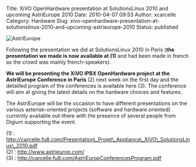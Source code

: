 Title: XiVO OpenHardware presentation at SolutionsLinux 2010 and upcoming AstriEurope 2010
Date: 2010-04-07 09:53
Author: xcarcelle
Category: Hardware
Slug: xivo-openhardware-presentation-at-solutionslinux-2010-and-upcoming-astrieurope-2010
Status: published

![AstriEurope](/images/blog/.AstriEurope_Logo_s.jpg "AstriEurope, avr. 2010")

Following the presentation we did at SolutionsLinux 2010 in Paris (**the
presentation we made is now available at (1)** and had been made in
french as the crowd was mainly french-speakers).

**We will be presenting the XiVO IPBX OpenHardware project at the
AstriEurope Conference in Paris** (2) next week on the first day and the
detailled program of the conferences is available here (3). The
conference will aim at giving the latest details on the hardware choices
and features.

The AstriEurope will be the occasion to have different presentations on
the various asterisk-oriented projects (software and hardware oriented)
currently available out-there with the presence of several people from
Digium supporting the event.

\(1) :
http://carcelle.fu8.com/Presentation\_Projet\_Appliance\_XiVO\_SolutionsLinux\_2010.pdf  
(2) : http://www.astrieurop.com/  
(3) : http://carcelle.fu8.com/AstriEuropConferencesProgram.pdf

</p>

